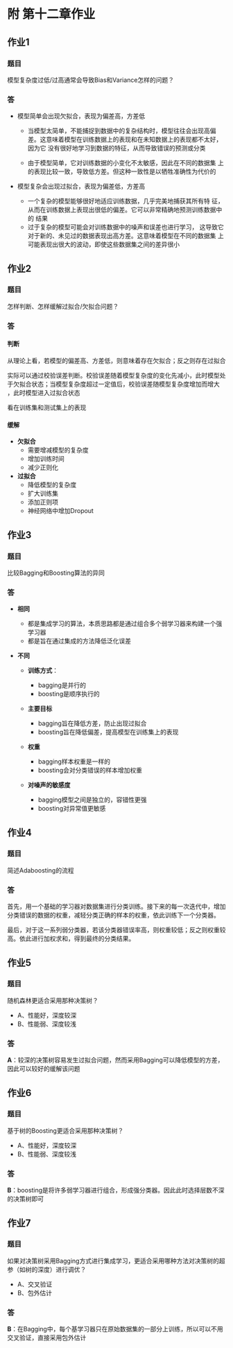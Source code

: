 # 附 第十二章作业

## 作业1

### 题目

模型复杂度过低/过高通常会导致Bias和Variance怎样的问题？

### 答

- 模型简单会出现欠拟合，表现为偏差高，方差低

  - 当模型太简单，不能捕捉到数据中的复杂结构时，模型往往会出现⾼偏 差。这意味着模型在训练数据上的表现和在未知数据上的表现都不太好，因为它 没有很好地学习到数据的特征，从⽽导致错误的预测或分类

  - 由于模型简单，它对训练数据的⼩变化不太敏感，因此在不同的数据集 上的表现⽐较⼀致，导致低⽅差。但这种⼀致性是以牺牲准确性为代价的

- 模型复杂会出现过拟合，表现为偏差低，方差高
  - ⼀个复杂的模型能够很好地适应训练数据，⼏乎完美地捕获其所有特 征，从⽽在训练数据上表现出很低的偏差。它可以⾮常精确地预测训练数据中的 结果
  - 过于复杂的模型可能会对训练数据中的噪声和误差也进⾏学习， 这导致它对于新的、未⻅过的数据表现出⾼⽅差。这意味着模型在不同的数据集 上可能表现出很⼤的波动，即使这些数据集之间的差异很⼩





## 作业2

### 题目

怎样判断、怎样缓解过拟合/欠拟合问题？

### 答

#### 判断

从理论上看，若模型的偏差高、方差低，则意味着存在欠拟合；反之则存在过拟合

实际可以通过校验误差判断。校验误差随着模型复杂度的变化先减小，此时模型处于欠拟合状态；当模型复杂度超过一定值后，校验误差随模型复杂度增加而增大 ，此时模型进入过拟合状态

看在训练集和测试集上的表现

#### 缓解

- **欠拟合**
  - 需要增减模型的复杂度
  - 增加训练时间
  - 减少正则化
- **过拟合**
  - 降低模型的复杂度
  - 扩大训练集
  - 添加正则项
  - 神经网络中增加Dropout



## 作业3

### 题目

比较Bagging和Boosting算法的异同

### 答

- **相同**
  - 都是集成学习的算法，本质思路都是通过组合多个弱学习器来构建一个强学习器
  - 都是旨在通过集成的方法降低泛化误差

- **不同**
  - **训练方式**：
    - bagging是并行的
    - boosting是顺序执行的

  - **主要目标**
    - bagging旨在降低方差，防止出现过拟合
    - boosting旨在降低偏差，提高模型在训练集上的表现

  - **权重**
    - bagging样本权重是一样的
    - boosting会对分类错误的样本增加权重

  - **对噪声的敏感度**
    - bagging模型之间是独立的，容错性更强
    - boosting对异常值更敏感






## 作业4

### 题目

简述Adaboosting的流程

### 答

首先，用一个基础的学习器对数据集进行分类训练。接下来的每一次迭代中，增加分类错误的数据的权重，减轻分类正确的样本的权重，依此训练下一个分类器。

最后，对于这一系列弱分类器，若该分类器错误率高，则权重较低；反之则权重较高。依此进行加权求和，得到最终的分类结果。



## 作业5

### 题目

随机森林更适合采用那种决策树？

- A、性能好，深度较深
- B、性能弱、深度较浅 

### 答

**A**：较深的决策树容易发生过拟合问题，然而采用Bagging可以降低模型的方差，因此可以较好的缓解该问题



## 作业6

### 题目

基于树的Boosting更适合采用那种决策树？

- A、性能好，深度较深
- B、性能弱、深度较浅

### 答

**B**：boosting是将许多弱学习器进行组合，形成强分类器。因此此时选择层数不深的决策树即可





## 作业7

### 题目

如果对决策树采用Bagging方式进行集成学习，更适合采用哪种方法对决策树的超参（如树的深度）进行调优？

- A、交叉验证
- B、包外估计

### 答

**B**：在Bagging中，每个基学习器只在原始数据集的一部分上训练，所以可以不用交叉验证，直接采用包外估计
